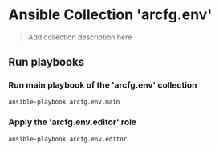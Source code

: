 # Ansible Collection 'arcfg.env'

> Add collection description here

## Run playbooks

### Run main playbook of the 'arcfg.env' collection

```sh
ansible-playbook arcfg.env.main
```

### Apply the 'arcfg.env.editor' role

```sh
ansible-playbook arcfg.env.editor
```
